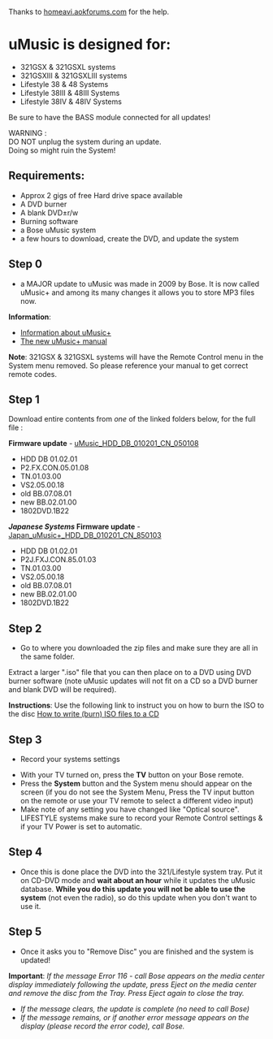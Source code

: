 Thanks to <a href="http://homeavi.aokforums.com/">homeavi.aokforums.com</a> for the help.

# uMusic is designed for:
- 321GSX & 321GSXL systems
- 321GSXIII & 321GSXLIII systems
- Lifestyle 38 & 48 Systems
- Lifestyle 38III & 48III Systems
- Lifestyle 38IV & 48IV Systems

Be sure to have the BASS module connected for all updates!</br>

WARNING :</br>
DO NOT unplug the system during an update.</br>
Doing so might ruin the System!</br>

## Requirements:
* Approx 2 gigs of free Hard drive space available
* A DVD burner
* A blank DVD±r/w
* Burning software
* a Bose uMusic system
* a few hours to download, create the DVD, and update the system

## Step 0
- a MAJOR update to uMusic was made in 2009 by Bose. It is now called uMusic+ and among its many changes it allows you to store MP3 files now.

<b>Information</b>:
* <a href="https://github.com/bosefirmware/cd-updates/raw/master/dvd-systems/uMusic-updates/uMusic%2B.pdf">Information about uMusic+</a>
* <a href="https://github.com/bosefirmware/cd-updates/raw/master/dvd-systems/uMusic-updates/uMusic%2B_guide_engvo.pdf">The new uMusic+ manual</a>

<b>Note</b>: 321GSX & 321GSXL systems will have the Remote Control menu in the System menu removed. So please reference your manual to get correct remote codes.

## Step 1

Download entire contents from _one_ of the linked folders below, for the full file :

<b>Firmware update</b> - <a href="https://github.com/bosefirmware/cd-updates/tree/master/dvd-systems/uMusic-updates/uMusic+_HDD-DB_010201_CN_050108">uMusic_HDD_DB_010201_CN_050108</a>  
- HDD DB 01.02.01
- P2.FX.CON.05.01.08
- TN.01.03.00
- VS2.05.00.18
- old BB.07.08.01
- new BB.02.01.00
- 1802DVD.1B22

<b>_Japanese Systems_ Firmware update</b> - <a href="https://github.com/bosefirmware/cd-updates/tree/master/dvd-systems/uMusic-updates/Japan_uMusic%2B_HDD_DB_010201_CN_850103">Japan_uMusic+_HDD_DB_010201_CN_850103</a>
- HDD DB 01.02.01
- P2J.FXJ.CON.85.01.03
- TN.01.03.00
- VS2.05.00.18
- old BB.07.08.01
- new BB.02.01.00
- 1802DVD.1B22

## Step 2
- Go to where you downloaded the zip files and make sure they are all in the same folder. 

Extract a larger ".iso" file that you can then place on to a DVD using DVD burner software (note uMusic updates will not fit on a CD so a DVD burner and blank DVD will be required).

<b>Instructions</b>: Use the following link to instruct you on how to burn the ISO to the disc <a href="https://www.petri.com/how_to_write_iso_files_to_cd">How to write (burn) ISO files to a CD</a>

## Step 3
- Record your systems settings
* With your TV turned on, press the <b>TV</b> button on your Bose remote.
* Press the <b>System</b> button and the System menu should appear on the screen (if you do not see the System Menu, Press the TV input button on the remote or use your TV remote to select a different video input)
* Make note of any setting you have changed like "Optical source". LIFESTYLE systems make sure to record your Remote Control settings & if your TV Power is set to automatic.

## Step 4
- Once this is done place the DVD into the 321/Lifestyle system tray. Put it on CD-DVD mode and <b>wait about an hour</b> while it updates the uMusic database. <b>While you do this update you will not be able to use the system</b> (not even the radio), so do this update when you don't want to use it.

## Step 5
- Once it asks you to "Remove Disc" you are finished and the system is updated!

<b>Important</b>: _If the message Error 116 - call Bose appears on the media center display immediately following the update, press Eject on the media center and remove the disc from the Tray. Press Eject again to close the tray._</br>
* _If the message clears, the update is complete (no need to call Bose)_</br>
* _If the message remains, or if another error message appears on the display (please record the error code), call Bose._
